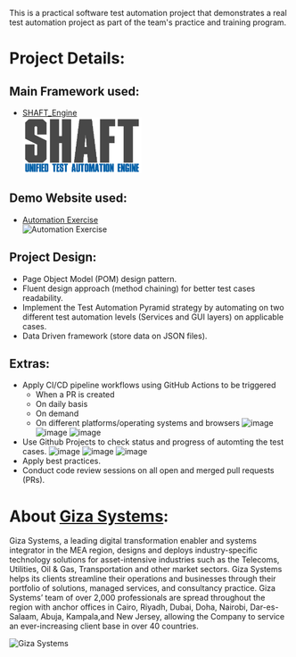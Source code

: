 This is a practical software test automation project that demonstrates a real test automation project as part of the team's practice and training program.

# Project Details:
## Main Framework used:
* [SHAFT_Engine](https://github.com/ShaftHQ/SHAFT_ENGINE) <br><img height="100" title="SHAFT_Engine" src="https://github.com/ShaftHQ/SHAFT_ENGINE/blob/main/src/main/resources/images/shaft.png">
## Demo Website used:
* [Automation Exercise](https://automationexercise.com/test_cases) <br><img title="Automation Exercise" src="https://automationexercise.com/static/images/home/logo.png">
## Project Design:
* Page Object Model (POM) design pattern.
* Fluent design approach (method chaining) for better test cases readability.
* Implement the Test Automation Pyramid strategy by automating on two different test automation levels (Services and GUI layers) on applicable cases.
* Data Driven framework (store data on JSON files).

## Extras:
* Apply CI/CD pipeline workflows using GitHub Actions to be triggered
  * When a PR is created
  * On daily basis
  * On demand
  * On different platforms/operating systems and browsers
![image](https://github.com/MahmoudElSharkawyGS/AutomationExercisePractice/assets/46620469/e76e1a73-54fb-4481-8ebb-a531cb64fa7e)
![image](https://github.com/MahmoudElSharkawyGS/AutomationExercisePractice/assets/46620469/d930a064-2c50-471f-b2fe-4fd31ac4c791)
![image](https://github.com/MahmoudElSharkawyGS/AutomationExercisePractice/assets/46620469/eebbb070-b2c1-4f9b-b9ae-5fc48b60f542)
* Use Github Projects to check status and progress of automting the test cases.
![image](https://github.com/MahmoudElSharkawyGS/AutomationExercisePractice/assets/46620469/76bff439-b320-4893-bc30-fd9378e2b0cd)
![image](https://github.com/MahmoudElSharkawyGS/AutomationExercisePractice/assets/46620469/1e68e591-ca83-4a71-b2df-20112a7e4110)
![image](https://github.com/MahmoudElSharkawyGS/AutomationExercisePractice/assets/46620469/95acc5d1-57e0-4b0b-b083-78de1e56e368)
* Apply best practices.
* Conduct code review sessions on all open and merged pull requests (PRs).

# About [Giza Systems](https://gizasystems.com/):
Giza Systems, a leading digital transformation enabler and systems integrator in the MEA region, designs and deploys industry-specific technology solutions for asset-intensive industries such as the Telecoms, Utilities, Oil & Gas, Transportation and other market sectors. Giza Systems helps its clients streamline their operations and businesses through their portfolio of solutions, managed services, and consultancy practice. Giza Systems’ team of over 2,000 professionals are spread throughout the region with anchor offices in Cairo, Riyadh, Dubai, Doha, Nairobi, Dar-es-Salaam, Abuja, Kampala,and New Jersey, allowing the Company to service an ever-increasing client base in over 40 countries.

<img title="Giza Systems" src="https://gizasystems.com/img/logo.png">
